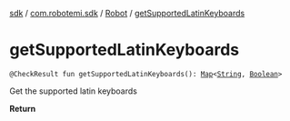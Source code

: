 [sdk](../../index.md) / [com.robotemi.sdk](../index.md) / [Robot](index.md) / [getSupportedLatinKeyboards](./get-supported-latin-keyboards.md)

# getSupportedLatinKeyboards

`@CheckResult fun getSupportedLatinKeyboards(): `[`Map`](https://kotlinlang.org/api/latest/jvm/stdlib/kotlin.collections/-map/index.html)`<`[`String`](https://kotlinlang.org/api/latest/jvm/stdlib/kotlin/-string/index.html)`, `[`Boolean`](https://kotlinlang.org/api/latest/jvm/stdlib/kotlin/-boolean/index.html)`>`

Get the supported latin keyboards

**Return**

